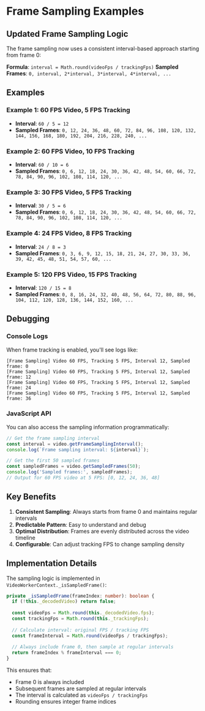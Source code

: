# Frame Sampling Examples

## Updated Frame Sampling Logic

The frame sampling now uses a consistent interval-based approach starting from frame 0:

**Formula**: `interval = Math.round(videoFps / trackingFps)`
**Sampled Frames**: `0, interval, 2*interval, 3*interval, 4*interval, ...`

## Examples

### Example 1: 60 FPS Video, 5 FPS Tracking
- **Interval**: `60 / 5 = 12`
- **Sampled Frames**: `0, 12, 24, 36, 48, 60, 72, 84, 96, 108, 120, 132, 144, 156, 168, 180, 192, 204, 216, 228, 240, ...`

### Example 2: 60 FPS Video, 10 FPS Tracking  
- **Interval**: `60 / 10 = 6`
- **Sampled Frames**: `0, 6, 12, 18, 24, 30, 36, 42, 48, 54, 60, 66, 72, 78, 84, 90, 96, 102, 108, 114, 120, ...`

### Example 3: 30 FPS Video, 5 FPS Tracking
- **Interval**: `30 / 5 = 6`
- **Sampled Frames**: `0, 6, 12, 18, 24, 30, 36, 42, 48, 54, 60, 66, 72, 78, 84, 90, 96, 102, 108, 114, 120, ...`

### Example 4: 24 FPS Video, 8 FPS Tracking
- **Interval**: `24 / 8 = 3`
- **Sampled Frames**: `0, 3, 6, 9, 12, 15, 18, 21, 24, 27, 30, 33, 36, 39, 42, 45, 48, 51, 54, 57, 60, ...`

### Example 5: 120 FPS Video, 15 FPS Tracking
- **Interval**: `120 / 15 = 8`
- **Sampled Frames**: `0, 8, 16, 24, 32, 40, 48, 56, 64, 72, 80, 88, 96, 104, 112, 120, 128, 136, 144, 152, 160, ...`

## Debugging

### Console Logs
When frame tracking is enabled, you'll see logs like:
```
[Frame Sampling] Video 60 FPS, Tracking 5 FPS, Interval 12, Sampled frame: 0
[Frame Sampling] Video 60 FPS, Tracking 5 FPS, Interval 12, Sampled frame: 12
[Frame Sampling] Video 60 FPS, Tracking 5 FPS, Interval 12, Sampled frame: 24
[Frame Sampling] Video 60 FPS, Tracking 5 FPS, Interval 12, Sampled frame: 36
```

### JavaScript API
You can also access the sampling information programmatically:

```javascript
// Get the frame sampling interval
const interval = video.getFrameSamplingInterval();
console.log(`Frame sampling interval: ${interval}`);

// Get the first 50 sampled frames
const sampledFrames = video.getSampledFrames(50);
console.log('Sampled frames:', sampledFrames);
// Output for 60 FPS video at 5 FPS: [0, 12, 24, 36, 48]
```

## Key Benefits

1. **Consistent Sampling**: Always starts from frame 0 and maintains regular intervals
2. **Predictable Pattern**: Easy to understand and debug
3. **Optimal Distribution**: Frames are evenly distributed across the video timeline
4. **Configurable**: Can adjust tracking FPS to change sampling density

## Implementation Details

The sampling logic is implemented in `VideoWorkerContext._isSampledFrame()`:

```typescript
private _isSampledFrame(frameIndex: number): boolean {
  if (!this._decodedVideo) return false;
  
  const videoFps = Math.round(this._decodedVideo.fps);
  const trackingFps = Math.round(this._trackingFps);
  
  // Calculate interval: original FPS / tracking FPS
  const frameInterval = Math.round(videoFps / trackingFps);
  
  // Always include frame 0, then sample at regular intervals
  return frameIndex % frameInterval === 0;
}
```

This ensures that:
- Frame 0 is always included
- Subsequent frames are sampled at regular intervals
- The interval is calculated as `videoFps / trackingFps`
- Rounding ensures integer frame indices
